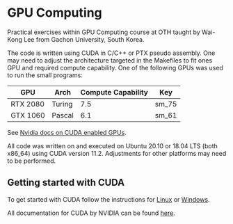# GPU Computing
Practical exercises within GPU Computing course at OTH taught by Wai-Kong Lee from Gachon University, South Korea.

The code is written using CUDA in C/C++ or PTX pseudo assembly. One may need to adjust the architecture targeted in the Makefiles to fit ones GPU and required compute capability. 
One of the following GPUs was used to run the small programs:

| GPU      | Arch   | Compute Capability | Key   |
| -------- | ------ | ------------------ | ----- |
| RTX 2080 | Turing | 7.5 | sm_75 |
| GTX 1060 | Pascal | 6.1 | sm_61 |

See [Nvidia docs on CUDA enabled GPUs](https://developer.nvidia.com/cuda-gpus). 

All code was written on and executed on Ubuntu 20.10 or 18.04 LTS (both x86_64) using CUDA version 11.2. Adjustments for other platforms may need to be performed. 

## Getting started with CUDA
To get started with CUDA follow the instructions for [Linux](https://docs.nvidia.com/cuda/cuda-installation-guide-linux/index.html) or [Windows](https://docs.nvidia.com/cuda/cuda-installation-guide-microsoft-windows/index.html).

All documentation for CUDA by NVIDIA can be found [here](https://docs.nvidia.com/cuda/).
